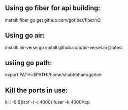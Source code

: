 
Using go fiber for api building:
--------------------------------
install: fiber
go get github.com/gofiber/fiber/v2

Using go air: 
--------------
install: air-verse
go install github.com/air-verse/air@latest

usiing go path:
---------------
export PATH=$PATH:/home/shubhbham/go/bin

Kill the ports in use:
----------------------
kill -9 $(lsof -t -i:4000)
fuser -k 4000/tcp
